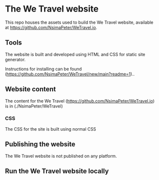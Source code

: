 # The We Travel website

This repo houses the assets used to build the We Travel website, available at https://github.com/NsimaPeter/WeTravel.io.

## Tools

The website is built and developed using HTML and CSS for static site generator.

Instructions for installing can be found (https://github.com/NsimaPeter/WeTravel/new/main?readme=1)..

## Website content

The content for the We Travel (https://github.com/NsimaPeter/WeTravel.io) is in (./NsimaPeter/WeTravel)

### CSS

The CSS for the site is built using normal CSS

## Publishing the website

The We Travel website is not published on any platform.

## Run the We Travel website locally
